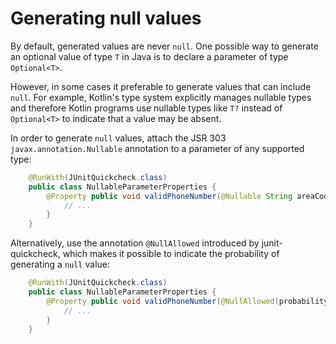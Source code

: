 # Generating null values

By default, generated values are never `null`. One possible way to generate an optional
value of type `T` in Java is to declare a parameter of type `Optional<T>`.

However, in some cases it preferable to generate values that can include
`null`. For example, Kotlin's type system explicitly manages nullable types and
therefore Kotlin programs use nullable types like `T?` instead of `Optional<T>` to
indicate that a value may be absent. 

In order to generate `null` values, attach the JSR 303
`javax.annotation.Nullable` annotation to a parameter of any supported type:

```java
    @RunWith(JUnitQuickcheck.class)
    public class NullableParameterProperties {
        @Property public void validPhoneNumber(@Nullable String areaCode, String lineNumber) {
            // ...
        }
    }
```

Alternatively, use the annotation `@NullAllowed` introduced by junit-quickcheck,
which makes it possible to indicate the probability of generating a `null` value:

```java
    @RunWith(JUnitQuickcheck.class)
    public class NullableParameterProperties {
        @Property public void validPhoneNumber(@NullAllowed(probability = 0.8f) String areaCode, String lineNumber) {
            // ...
        }
    }
```
